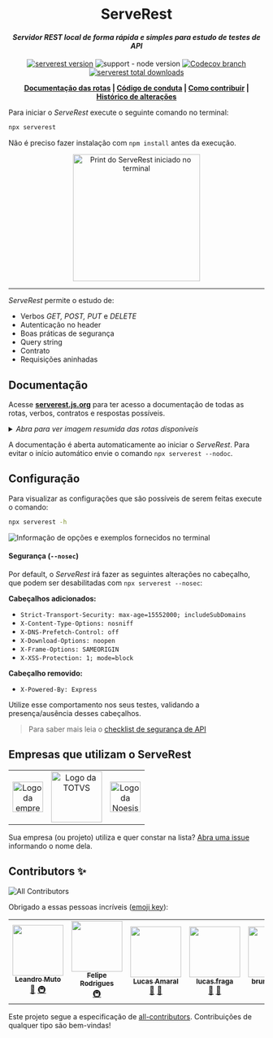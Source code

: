 
<h1 align="center">ServeRest</h1>

<i><h4 align="center">Servidor REST local de forma rápida e simples para estudo de testes de API</h5></i>

<p align="center">
  <a href="https://npmjs.com/package/serverest"><img alt="serverest version" src="https://img.shields.io/npm/v/serverest?style=for-the-badge"></a>
  <img alt="support - node version" src="https://img.shields.io/node/v/serverest?style=for-the-badge">
  <a href="https://codecov.io/gh/PauloGoncalvesBH/ServeRest"><img alt="Codecov branch" src="https://img.shields.io/codecov/c/github/PauloGoncalvesBH/ServeRest/trunk?style=for-the-badge"></a>
  <a href="https://npm-stat.com/charts.html?package=serverest"><img alt="serverest total downloads" src="https://img.shields.io/npm/dt/serverest?style=for-the-badge"></a>
</p>

<p align="center">
 <b>
   <a href="https://serverest.js.org">Documentação das rotas</a> |
   <a href="https://github.com/PauloGoncalvesBH/ServeRest/blob/trunk/.github/CODE_OF_CONDUCT.md">Código de conduta</a> |
   <a href="https://github.com/PauloGoncalvesBH/ServeRest/blob/trunk/.github/CONTRIBUTING.md">Como contribuir</a> |
   <a href="https://github.com/PauloGoncalvesBH/ServeRest/blob/trunk/CHANGELOG.md">Histórico de alterações</a>
 </b>
</p>

Para iniciar o _ServeRest_ execute o seguinte comando no terminal:

```sh
npx serverest
```

Não é preciso fazer instalação com `npm install` antes da execução.

<p align="center">
 <img alt="Print do ServeRest iniciado no terminal" src="https://user-images.githubusercontent.com/29241659/83936435-ff1ac200-a799-11ea-9b54-91fbd6b43cdc.png" height="250">
</p>

---

_ServeRest_ permite o estudo de:
- Verbos *GET, POST, PUT* e *DELETE*
- Autenticação no header
- Boas práticas de segurança
- Query string
- Contrato
- Requisições aninhadas

## Documentação

Acesse **[serverest.js.org](https://serverest.js.org)** para ter acesso a documentação de todas as rotas, verbos, contratos e respostas possíveis.

<details><summary><i>Abra para ver imagem resumida das rotas disponíveis</i></summary>

<img alt="Lista de rotas disponibilizdas pelo ServeRest" src="https://user-images.githubusercontent.com/29241659/83936398-ba8f2680-a799-11ea-8689-dea126b74874.png" height="700">

---

</details>

A documentação é aberta automaticamente ao iniciar o _ServeRest_. Para evitar o início automático envie o comando `npx serverest --nodoc`.

## Configuração

Para visualizar as configurações que são possíveis de serem feitas execute o comando:

```sh
npx serverest -h
```

![Informação de opções e exemplos fornecidos no terminal](https://user-images.githubusercontent.com/29241659/84348644-d45eae00-ab8b-11ea-89a4-d8cda3b32b74.png)

#### Segurança (`--nosec`)

Por default, o _ServeRest_ irá fazer as seguintes alterações no cabeçalho, que podem ser desabilitadas com `npx serverest --nosec`:

**Cabeçalhos adicionados:**
- `Strict-Transport-Security: max-age=15552000; includeSubDomains`
- `X-Content-Type-Options: nosniff`
- `X-DNS-Prefetch-Control: off`
- `X-Download-Options: noopen`
- `X-Frame-Options: SAMEORIGIN`
- `X-XSS-Protection: 1; mode=block`

**Cabeçalho removido:**
- `X-Powered-By: Express`

Utilize esse comportamento nos seus testes, validando a presença/ausência desses cabeçalhos.

> Para saber mais leia o [checklist de segurança de API](https://github.com/shieldfy/API-Security-Checklist#api-security-checklist)

## Empresas que utilizam o ServeRest

<table>
  <tr>
    <td align="center"><a href="https://www.globo.com/"><img alt="Logo da empresa Globo.com" src="https://user-images.githubusercontent.com/29241659/93280011-0725cd00-f79f-11ea-8eab-b20be4430cc9.png" height="60"></a></td>
    <td align="center"><a href="https://www.totvs.com/"><img alt="Logo da TOTVS" src="https://user-images.githubusercontent.com/29241659/93278632-9fba4e00-f79b-11ea-88a0-076745447848.png" height="100"></a></td>
    <td align="center"><a href="https://www.noesis.pt/"><img alt="Logo da Noesis" src="https://user-images.githubusercontent.com/29241659/93278486-30dcf500-f79b-11ea-82da-16fb562df247.png" height="60"></a></td>
  </tr>
</table>

Sua empresa (ou projeto) utiliza e quer constar na lista? [Abra uma issue](https://github.com/PauloGoncalvesBH/ServeRest/issues/new?assignees=&labels=enhancement%2C+new+issue&template=solicita--o-de-feature.md&title=) informando o nome dela.

## Contributors ✨

<!-- ALL-CONTRIBUTORS-BADGE:START - Do not remove or modify this section -->
![All Contributors](https://img.shields.io/badge/all_contributors-6-orange.svg?style=for-the-badge)
<!-- ALL-CONTRIBUTORS-BADGE:END -->

Obrigado a essas pessoas incríveis ([emoji key](https://allcontributors.org/docs/en/emoji-key)):

<!-- ALL-CONTRIBUTORS-LIST:START - Do not remove or modify this section -->
<!-- prettier-ignore-start -->
<!-- markdownlint-disable -->
<table>
  <tr>
    <td align="center"><a href="https://github.com/leandromuto"><img src="https://avatars0.githubusercontent.com/u/1757827?v=4" width="100px;" alt=""/><br /><sub><b>Leandro Muto</b></sub></a><br /><a href="https://github.com/PauloGoncalvesBH/ServeRest/commits?author=leandromuto" title="Documentation">📖</a> <a href="#infra-leandromuto" title="Infrastructure (Hosting, Build-Tools, etc)">🚇</a></td>
    <td align="center"><a href="https://github.com/fejsrodrigues"><img src="https://avatars3.githubusercontent.com/u/8000936?v=4" width="100px;" alt=""/><br /><sub><b>Felipe Rodrigues</b></sub></a><br /><a href="#infra-fejsrodrigues" title="Infrastructure (Hosting, Build-Tools, etc)">🚇</a></td>
    <td align="center"><a href="https://github.com/doamaral"><img src="https://avatars0.githubusercontent.com/u/7451330?v=4" width="100px;" alt=""/><br /><sub><b>Lucas Amaral</b></sub></a><br /><a href="#talk-doamaral" title="Talks">📢</a> <a href="https://github.com/PauloGoncalvesBH/ServeRest/issues?q=author%3Adoamaral" title="Bug reports">🐛</a></td>
    <td align="center"><a href="https://www.linkedin.com/in/ulucasfraga/"><img src="https://avatars2.githubusercontent.com/u/23031781?v=4" width="100px;" alt=""/><br /><sub><b>lucas.fraga</b></sub></a><br /><a href="#ideas-uLucasFraga" title="Ideas, Planning, & Feedback">🤔</a> <a href="https://github.com/PauloGoncalvesBH/ServeRest/issues?q=author%3AuLucasFraga" title="Bug reports">🐛</a></td>
    <td align="center"><a href="https://www.linkedin.com/in/bruno-batista-87734464/?locale=en_US"><img src="https://avatars3.githubusercontent.com/u/8673550?v=4" width="100px;" alt=""/><br /><sub><b>bruno batista</b></sub></a><br /><a href="#ideas-brunobatista25" title="Ideas, Planning, & Feedback">🤔</a></td>
    <td align="center"><a href="https://github.com/eliasreis54"><img src="https://avatars1.githubusercontent.com/u/29265526?v=4" width="100px;" alt=""/><br /><sub><b>Elias Reis</b></sub></a><br /><a href="#maintenance-eliasreis54" title="Maintenance">🚧</a></td>
  </tr>
</table>

<!-- markdownlint-enable -->
<!-- prettier-ignore-end -->
<!-- ALL-CONTRIBUTORS-LIST:END -->

Este projeto segue a especificação de [all-contributors](https://github.com/all-contributors/all-contributors). Contribuições de qualquer tipo são bem-vindas!
